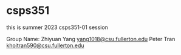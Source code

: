 # csps351
this is summer 2023 csps351-01 session

Group Name:
Zhiyuan Yang  yang1018@csu.fullerton.edu
Peter Tran khoitran590@csu.fullerton.edu
